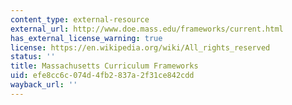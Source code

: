 ```yaml
---
content_type: external-resource
external_url: http://www.doe.mass.edu/frameworks/current.html
has_external_license_warning: true
license: https://en.wikipedia.org/wiki/All_rights_reserved
status: ''
title: Massachusetts Curriculum Frameworks
uid: efe8cc6c-074d-4fb2-837a-2f31ce842cdd
wayback_url: ''
---
```

